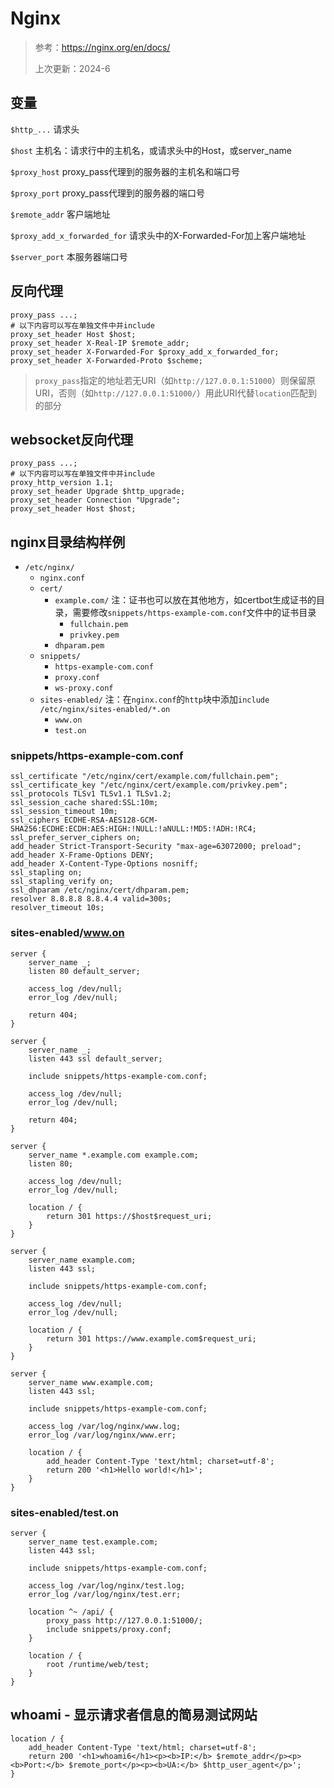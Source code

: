 # Nginx

> 参考：https://nginx.org/en/docs/
>
> 上次更新：2024-6

## 变量

`$http_...` 请求头

`$host` 主机名：请求行中的主机名，或请求头中的Host，或server_name

`$proxy_host` proxy_pass代理到的服务器的主机名和端口号

`$proxy_port` proxy_pass代理到的服务器的端口号

`$remote_addr` 客户端地址

`$proxy_add_x_forwarded_for` 请求头中的X-Forwarded-For加上客户端地址

`$server_port` 本服务器端口号

## 反向代理

```
proxy_pass ...;
# 以下内容可以写在单独文件中并include
proxy_set_header Host $host;
proxy_set_header X-Real-IP $remote_addr;
proxy_set_header X-Forwarded-For $proxy_add_x_forwarded_for;
proxy_set_header X-Forwarded-Proto $scheme;
```

> `proxy_pass`指定的地址若无URI（如`http://127.0.0.1:51000`）则保留原URI，否则（如`http://127.0.0.1:51000/`）用此URI代替`location`匹配到的部分

## websocket反向代理

```
proxy_pass ...;
# 以下内容可以写在单独文件中并include
proxy_http_version 1.1;
proxy_set_header Upgrade $http_upgrade;
proxy_set_header Connection "Upgrade";
proxy_set_header Host $host;
```

## nginx目录结构样例

- `/etc/nginx/`
    - `nginx.conf`
    - `cert/`
        - `example.com/` 注：证书也可以放在其他地方，如certbot生成证书的目录，需要修改`snippets/https-example-com.conf`文件中的证书目录
            - `fullchain.pem`
            - `privkey.pem`
        - `dhparam.pem`
    - `snippets/`
        - `https-example-com.conf`
        - `proxy.conf`
        - `ws-proxy.conf`
    - `sites-enabled/` 注：在`nginx.conf`的`http`块中添加`include /etc/nginx/sites-enabled/*.on`
        - `www.on`
        - `test.on`

### snippets/https-example-com.conf

```
ssl_certificate "/etc/nginx/cert/example.com/fullchain.pem";
ssl_certificate_key "/etc/nginx/cert/example.com/privkey.pem";
ssl_protocols TLSv1 TLSv1.1 TLSv1.2;
ssl_session_cache shared:SSL:10m;
ssl_session_timeout 10m;
ssl_ciphers ECDHE-RSA-AES128-GCM-SHA256:ECDHE:ECDH:AES:HIGH:!NULL:!aNULL:!MD5:!ADH:!RC4;
ssl_prefer_server_ciphers on;
add_header Strict-Transport-Security "max-age=63072000; preload";
add_header X-Frame-Options DENY;
add_header X-Content-Type-Options nosniff;
ssl_stapling on;
ssl_stapling_verify on;
ssl_dhparam /etc/nginx/cert/dhparam.pem;
resolver 8.8.8.8 8.8.4.4 valid=300s;
resolver_timeout 10s;
```

### sites-enabled/www.on

```
server {
    server_name _;
    listen 80 default_server;

    access_log /dev/null;
    error_log /dev/null;

    return 404;
}

server {
    server_name _;
    listen 443 ssl default_server;

    include snippets/https-example-com.conf;

    access_log /dev/null;
    error_log /dev/null;

    return 404;
}

server {
    server_name *.example.com example.com;
    listen 80;

    access_log /dev/null;
    error_log /dev/null;

    location / {
        return 301 https://$host$request_uri;
    }
}

server {
    server_name example.com;
    listen 443 ssl;

    include snippets/https-example-com.conf;

    access_log /dev/null;
    error_log /dev/null;

    location / {
        return 301 https://www.example.com$request_uri;
    }
}

server {
    server_name www.example.com;
    listen 443 ssl;

    include snippets/https-example-com.conf;

    access_log /var/log/nginx/www.log;
    error_log /var/log/nginx/www.err;

    location / {
        add_header Content-Type 'text/html; charset=utf-8';
        return 200 '<h1>Hello world!</h1>';
    }
}
```

### sites-enabled/test.on

```
server {
    server_name test.example.com;
    listen 443 ssl;

    include snippets/https-example-com.conf;

    access_log /var/log/nginx/test.log;
    error_log /var/log/nginx/test.err;

    location ^~ /api/ {
        proxy_pass http://127.0.0.1:51000/;
        include snippets/proxy.conf;
    }

    location / {
        root /runtime/web/test;
    }
}
```

## whoami - 显示请求者信息的简易测试网站

```
location / {
    add_header Content-Type 'text/html; charset=utf-8';
    return 200 '<h1>whoami6</h1><p><b>IP:</b> $remote_addr</p><p><b>Port:</b> $remote_port</p><p><b>UA:</b> $http_user_agent</p>';
}
```
